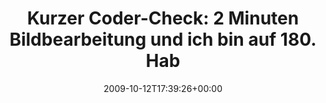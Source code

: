 ---
retweeted: false
source: <a href="http://twitter.com" rel="nofollow">Twitter Web Client</a>
entities:
  hashtags: []
  symbols: []
  user_mentions: []
  urls: []
display_text_range:
- '0'
- '106'
favorite_count: '0'
id_str: '4813497041'
truncated: false
retweet_count: '0'
id: '4813497041'
created_at: Mon Oct 12 17:39:26 +0000 2009
favorited: false
full_text: 'Kurzer Coder-Check: 2 Minuten Bildbearbeitung und ich bin auf 180. Hab
  wirklich den richtigen Job gewählt.'
lang: de
tags:
- pesos/twitter
date: '2009-10-12T17:39:26+00:00'
src: https://twitter.com/bascht/status/4813497041
original_url: https://twitter.com/bascht/status/4813497041
type: twitter_tweet
text: 'Kurzer Coder-Check: 2 Minuten Bildbearbeitung und ich bin auf 180. Hab wirklich
  den richtigen Job gewählt.'
title: 'Kurzer Coder-Check: 2 Minuten Bildbearbeitung und ich bin auf 180. Hab '

---